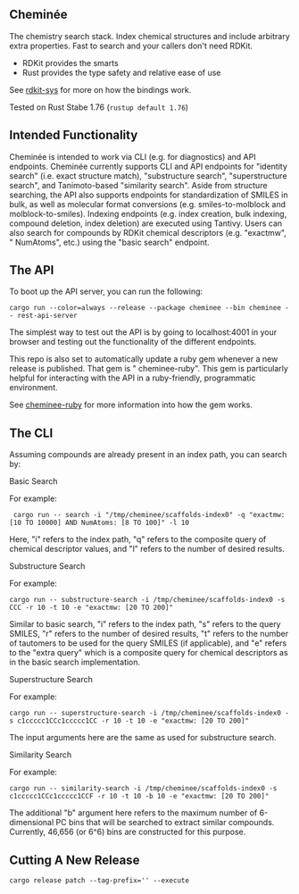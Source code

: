 Cheminée
---

The chemistry search stack. Index chemical structures and include arbitrary extra properties. Fast to search and your
callers don't need RDKit.

* RDKit provides the smarts
* Rust provides the type safety and relative ease of use

See [rdkit-sys](https://github.com/tureus/rdkit-sys) for more on how the bindings work.

Tested on Rust Stabe 1.76 (`rustup default 1.76`)

Intended Functionality
---

Cheminée is intended to work via CLI (e.g. for diagnostics) and API endpoints. Cheminée currently supports CLI and API
endpoints for "identity search" (i.e. exact structure match), "substructure search", "superstructure search", and
Tanimoto-based "similarity search". Aside from structure searching, the API also supports endpoints for standardization
of SMILES in bulk, as well as molecular format conversions (e.g. smiles-to-molblock and molblock-to-smiles). Indexing
endpoints (e.g. index creation, bulk indexing, compound deletion, index deletion) are
executed using Tantivy. Users can also search for compounds by RDKit chemical descriptors (e.g. "exactmw", "
NumAtoms", etc.) using the "basic search" endpoint.


The API
---

To boot up the API server, you can run the following:

    cargo run --color=always --release --package cheminee --bin cheminee -- rest-api-server

The simplest way to test out the API is by going to localhost:4001 in your browser and testing out the
functionality of the different endpoints.

This repo is also set to automatically update a ruby gem whenever a new release is published. That gem is "
cheminee-ruby".
This gem is particularly helpful for interacting with the API in a ruby-friendly, programmatic environment.

See [cheminee-ruby](https://github.com/rdkit-rs/cheminee-ruby) for more information into how the gem works.

The CLI
---

Assuming compounds are already present in an index path, you can search by:

Basic Search

For example:

     cargo run -- search -i "/tmp/cheminee/scaffolds-index0" -q "exactmw: [10 TO 10000] AND NumAtoms: [8 TO 100]" -l 10

Here, "i" refers to the index path, "q" refers to the composite query of chemical descriptor values, and "l" refers
to the number of desired results.

Substructure Search

For example:

    cargo run -- substructure-search -i /tmp/cheminee/scaffolds-index0 -s CCC -r 10 -t 10 -e "exactmw: [20 TO 200]"

Similar to basic search, "i" refers to the index path, "s" refers to the query SMILES, "r" refers to the number of
desired results,
"t" refers to the number of tautomers to be used for the query SMILES (if applicable), and "e" refers to the
"extra query" which is a composite query for chemical descriptors as in the basic search implementation.

Superstructure Search

For example:

    cargo run -- superstructure-search -i /tmp/cheminee/scaffolds-index0 -s c1ccccc1CCc1ccccc1CC -r 10 -t 10 -e "exactmw: [20 TO 200]"

The input arguments here are the same as used for substructure search.

Similarity Search

For example:

    cargo run -- similarity-search -i /tmp/cheminee/scaffolds-index0 -s c1ccccc1CCc1ccccc1CCF -r 10 -t 10 -b 10 -e "exactmw: [20 TO 200]"

The additional "b" argument here refers to the maximum number of 6-dimensional PC bins that will be searched to extract
similar compounds. Currently, 46,656 (or 6^6) bins are constructed for this purpose.


Cutting A New Release
---

    cargo release patch --tag-prefix='' --execute
